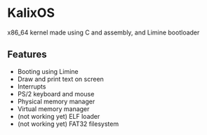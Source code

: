 # KalixOS

x86_64 kernel made using C and assembly, and Limine bootloader

## Features

* Booting using Limine
* Draw and print text on screen
* Interrupts
* PS/2 keyboard and mouse
* Physical memory manager
* Virtual memory manager
* (not working yet) ELF loader
* (not working yet) FAT32 filesystem
